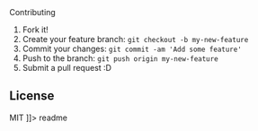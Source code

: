 <snippet>
  <content><![CDATA[
# KnowYourWeight
KnowYourWeight is an iOS project, written in Swift. The app demonstrates a simple way to implement MVVM pattern using Bond. 
Using a readily available backend and a scale kit, the application takes users weight when they step on the scale and display them inside a graph.
Currently, no manual input is provided.
You can test the application using a mock account: Username:  danhphan, Password: 123.
## Installation
Install pod and run **pod install** in your terminal

## Contributing
1. Fork it!
2. Create your feature branch: `git checkout -b my-new-feature`
3. Commit your changes: `git commit -am 'Add some feature'`
4. Push to the branch: `git push origin my-new-feature`
5. Submit a pull request :D
## License
MIT
]]></content>
  <tabTrigger>readme</tabTrigger>
</snippet>
